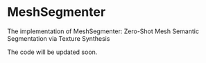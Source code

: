 # MeshSegmenter
The implementation of MeshSegmenter: Zero-Shot Mesh Semantic Segmentation via Texture Synthesis

The code will be updated soon.
